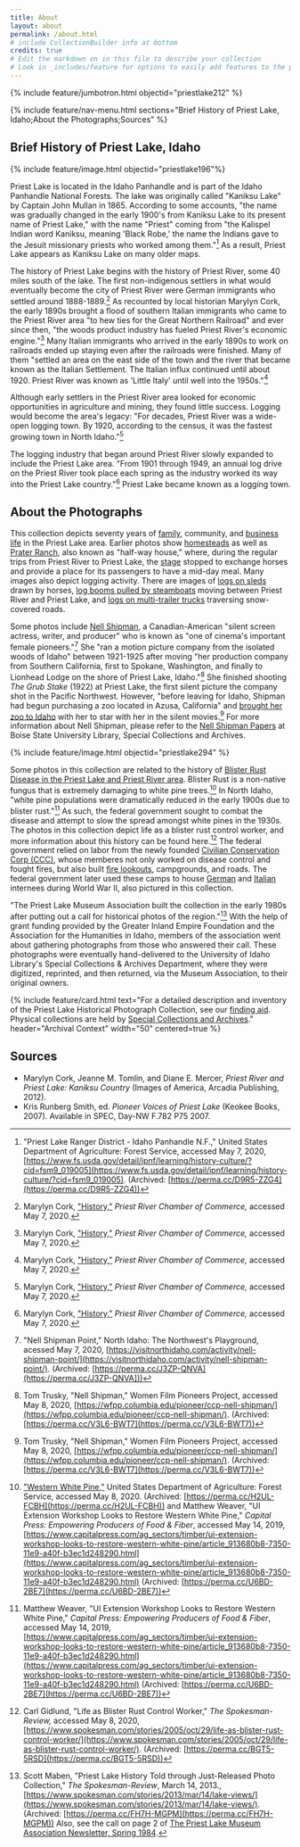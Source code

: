 ```yaml
---
title: About
layout: about
permalink: /about.html
# include CollectionBuilder info at bottom
credits: true
# Edit the markdown on in this file to describe your collection
# Look in _includes/feature for options to easily add features to the page
---
```


{% include feature/jumbotron.html objectid="priestlake212" %} 

{% include feature/nav-menu.html sections="Brief History of Priest Lake, Idaho;About the Photographs;Sources" %}

## Brief History of Priest Lake, Idaho

{% include feature/image.html objectid="priestlake196"%}

Priest Lake is located in the Idaho Panhandle and is part of the Idaho Panhandle National Forests. The lake was originally called "Kaniksu Lake" by Captain John Mullan in 1865. According to some accounts, "the name was gradually changed in the early 1900's from Kaniksu Lake to its present name of Priest Lake," with the name "Priest" coming from "the Kalispel Indian word Kaniksu, meaning 'Black Robe,' the name the Indians gave to the Jesuit missionary priests who worked among them."[^1] As a result, Priest Lake appears as Kaniksu Lake on many older maps.

The history of Priest Lake begins with the history of Priest River, some 40 miles south of the lake. The first non-indigenous settlers in what would eventually become the city of Priest River were German immigrants who settled around 1888-1889.[^2] As recounted by local historian Marylyn Cork, the early 1890s brought a flood of southern Italian immigrants who came to the Priest River area "to hew ties for the Great Northern Railroad" and ever since then, "the woods product industry has fueled Priest River's economic engine."[^2] Many Italian immigrants who arrived in the early 1890s to work on railroads ended up staying even after the railroads were finished. Many of them "settled an area on the east side of the town and the river that became known as the Italian Settlement. The Italian influx continued until about 1920. Priest River was known as 'Little Italy' until well into the 1950s."[^2]

Although early settlers in the Priest River area looked for economic opportunities in agriculture and mining, they found little success. Logging would become the area's legacy: "For decades, Priest River was a wide-open logging town. By 1920, according to the census, it was the fastest growing town in North Idaho."[^2]

The logging industry that began around Priest River slowly expanded to include the Priest Lake area. "From 1901 through 1949, an annual log drive on the Priest River took place each spring as the industry worked its way into the Priest Lake country."[^2] Priest Lake became known as a logging town.


## About the Photographs

This collection depicts seventy years of [family](https://www.lib.uidaho.edu/digital/priestlake/browse.html#families), community, and [business life](https://www.lib.uidaho.edu/digital/priestlake/browse.html#loggers) in the Priest Lake area. Earlier photos show [homesteads](https://www.lib.uidaho.edu/digital/priestlake/browse.html#houses) as well as [Prater Ranch](https://www.lib.uidaho.edu/digital/priestlake/items/priestlake345.html), also known as "half-way house," where, during the regular trips from Priest River to Priest Lake, the [stage](https://www.lib.uidaho.edu/digital/priestlake/items/priestlake244.html) stopped to exchange horses and provide a place for its passengers to have a mid-day meal. Many images also depict logging activity. There are images of [logs on sleds](https://www.lib.uidaho.edu/digital/priestlake/items/priestlake141.html) drawn by horses, [log booms pulled by steamboats](https://www.lib.uidaho.edu/digital/priestlake/items/priestlake224.html) moving between Priest River and Priest Lake, and [logs on multi-trailer trucks](https://www.lib.uidaho.edu/digital/priestlake/items/priestlake366.html) traversing snow-covered roads.

Some photos include [Nell Shipman](https://www.lib.uidaho.edu/digital/priestlake/browse.html#nell), a Canadian-American "silent screen actress, writer, and producer" who is known as "one of cinema's important female pioneers."[^3] She "ran a motion picture company from the isolated woods of Idaho" between 1921-1925 after moving "her production company from Southern California, first to Spokane, Washington, and finally to Lionhead Lodge on the shore of Priest Lake, Idaho."[^4] She finished shooting *The Grub Stake* (1922) at Priest Lake, the first silent picture the company shot in the Pacific Northwest. However, "before leaving for Idaho, Shipman had begun purchasing a zoo located in Azusa, California" and [brought her zoo to Idaho](https://www.lib.uidaho.edu/digital/priestlake/items/priestlake167.html) with her to star with her in the silent movies.[^4] For more information about Nell Shipman, please refer to the [Nell Shipman Papers](http://archiveswest.orbiscascade.org/ark:/80444/xv03213) at Boise State University Library, Special Collections and Archives.

{% include feature/image.html objectid="priestlake294" %}

Some photos in this collection are related to the history of [Blister Rust Disease in the Priest Lake and Priest River area](https://www.lib.uidaho.edu/digital/priestlake/browse.html#blister%20rust%20control). Blister Rust is a non-native fungus that is extremely damaging to white pine trees.[^5] In North Idaho, "white pine populations were dramatically reduced in the early 1900s due to blister rust."[^6] As such, the federal government sought to combat the disease and attempt to slow the spread amongst white pines in the 1930s. The photos in this collection depict life as a blister rust control worker, and more information about this history can be found here.[^7] The federal government relied on labor from the newly founded [Civilian Conservation Corp (CCC)](https://www.lib.uidaho.edu/digital/priestlake/items/priestlake171.html), whose memberes not only worked on disease control and fought fires, but also built [fire lookouts](https://www.lib.uidaho.edu/digital/priestlake/items/priestlake28.html), campgrounds, and roads. The federal government later used these camps to house [German](https://www.lib.uidaho.edu/digital/priestlake/browse.html#german) and [Italian](https://www.lib.uidaho.edu/digital/priestlake/browse.html#italian) internees during World War II, also pictured in this collection.

"The Priest Lake Museum Association built the collection in the early 1980s after putting out a call for historical photos of the region."[^8] With the help of grant funding provided by the Greater Inland Empire Foundation and the Association for the Humanities in Idaho, members of the association went about gathering photographs from those who answered their call. These photographs were eventually hand-delivered to the University of Idaho Library's Special Collections & Archives Department, where they were digitized, reprinted, and then returned, via the Museum Association, to their original owners.

{% include feature/card.html text="For a detailed description and inventory of the Priest Lake Historical Photograph Collection, see our [finding aid](http://archiveswest.orbiscascade.org/ark:/80444/xv119445/op=fstyle.aspx?t=k&q=). Physical collections are held by [Special Collections and Archives](https://www.lib.uidaho.edu/special-collections/)." header="Archival Context" width="50" centered=true %}

## Sources

- Marylyn Cork, Jeanne M. Tomlin, and Diane E. Mercer, *Priest River and Priest Lake: Kaniksu Country* (Images of America, Arcadia Publishing, 2012). 
- Kris Runberg Smith, ed. *Pioneer Voices of Priest Lake* (Keokee Books, 2007). Available in SPEC, Day-NW F.782 P75 2007.

[^1]: "Priest Lake Ranger District - Idaho Panhandle N.F.," United States Department of Agriculture: Forest Service, accessed May 7, 2020, [https://www.fs.usda.gov/detail/ipnf/learning/history-culture/?cid=fsm9_019005](https://www.fs.usda.gov/detail/ipnf/learning/history-culture/?cid=fsm9_019005). (Archived: [https://perma.cc/D9R5-ZZG4](https://perma.cc/D9R5-ZZG4))

[^2]: Marylyn Cork, ["History,"](https://web.archive.org/web/20161024071717/http://priestriverchamber.com/history/) *Priest River Chamber of Commerce,* accessed May 7, 2020. 

[^3]: "Nell Shipman Point," North Idaho: The Northwest's Playground, acessed May 7, 2020, [https://visitnorthidaho.com/activity/nell-shipman-point/](https://visitnorthidaho.com/activity/nell-shipman-point/). (Archived: [https://perma.cc/J3ZP-QNVA](https://perma.cc/J3ZP-QNVA]))

[^4]: Tom Trusky, "Nell Shipman," Women Film Pioneers Project, accessed May 8, 2020, [https://wfpp.columbia.edu/pioneer/ccp-nell-shipman/](https://wfpp.columbia.edu/pioneer/ccp-nell-shipman/). (Archived: [https://perma.cc/V3L6-BWT7](https://perma.cc/V3L6-BWT7))

[^5]: ["Western White Pine,"](https://www.fs.usda.gov/wps/portal/fsinternet/cs/detail/!ut/p/z1/04_Sj9CPykssy0xPLMnMz0vMAfIjo8zijQwgwNHCwN_DI8zPyBcqYKAfrh-JKR_mA5cnqBuowAAHcARqJ0Y_HgVR-I0P14_C5kJk9-vjN8HPIz83Vb8gNzQ0wiDLBAAiWDdd/dz/d5/L2dBISEvZ0FBIS9nQSEh/?position=Not%20Yet%20Determined.Html&pname=Idaho%20Panhandle%20National%20Forests-%20Nature&ss=110104&navtype=BROWSEBYSUBJECT&pnavid=150000000000000&navid=150130000000000&ttype=detail&cid=fsm9_019137) United States Department of Agriculture: Forest Service, accessed May 8, 2020. (Archived: [https://perma.cc/H2UL-FCBH](https://perma.cc/H2UL-FCBH)) and Matthew Weaver, "UI Extension Workshop Looks to Restore Western White Pine," *Capital Press: Empowering Producers of Food & Fiber*, accessed May 14, 2019, [https://www.capitalpress.com/ag_sectors/timber/ui-extension-workshop-looks-to-restore-western-white-pine/article_913680b8-7350-11e9-a40f-b3ec1d248290.html](https://www.capitalpress.com/ag_sectors/timber/ui-extension-workshop-looks-to-restore-western-white-pine/article_913680b8-7350-11e9-a40f-b3ec1d248290.html) (Archived: [https://perma.cc/U6BD-2BE7](https://perma.cc/U6BD-2BE7))

[^6]: Matthew Weaver, "UI Extension Workshop Looks to Restore Western White Pine," *Capital Press: Empowering Producers of Food & Fiber*, accessed May 14, 2019, [https://www.capitalpress.com/ag_sectors/timber/ui-extension-workshop-looks-to-restore-western-white-pine/article_913680b8-7350-11e9-a40f-b3ec1d248290.html](https://www.capitalpress.com/ag_sectors/timber/ui-extension-workshop-looks-to-restore-western-white-pine/article_913680b8-7350-11e9-a40f-b3ec1d248290.html) (Archived: [https://perma.cc/U6BD-2BE7](https://perma.cc/U6BD-2BE7))

[^7]: Carl Gidlund, "Life as Blister Rust Control Worker," *The Spokesman-Review,* accessed May 8, 2020, [https://www.spokesman.com/stories/2005/oct/29/life-as-blister-rust-control-worker/](https://www.spokesman.com/stories/2005/oct/29/life-as-blister-rust-control-worker/). (Archived: [https://perma.cc/BGT5-5RSD](https://perma.cc/BGT5-5RSD))

[^8]: Scott Maben, "Priest Lake History Told through Just-Released Photo Collection," *The Spokesman-Review*, March 14, 2013., [https://www.spokesman.com/stories/2013/mar/14/lake-views/](https://www.spokesman.com/stories/2013/mar/14/lake-views/). (Archived: [https://perma.cc/FH7H-MGPM](https://perma.cc/FH7H-MGPM)) Also, see the call on page 2 of [The Priest Lake Museum Association Newsletter, Spring 1984](https://web.archive.org/web/20151218090114/https://plmuseum.org/files/Download/PLM%20Newsletter%20Spring%201984.pdf).